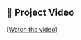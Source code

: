 ## 🎥 Project Video
[[Watch the video]([https://img.youtube.com/vi/YOUR_VIDEO_ID/0.jpg](https://youtu.be/71IZqhI8C18))]
